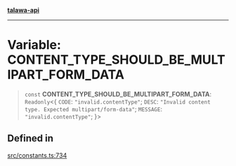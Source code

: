 [**talawa-api**](../../README.md)

***

# Variable: CONTENT\_TYPE\_SHOULD\_BE\_MULTIPART\_FORM\_DATA

> `const` **CONTENT\_TYPE\_SHOULD\_BE\_MULTIPART\_FORM\_DATA**: `Readonly`\<\{ `CODE`: `"invalid.contentType"`; `DESC`: `"Invalid content type. Expected multipart/form-data"`; `MESSAGE`: `"invalid.contentType"`; \}\>

## Defined in

[src/constants.ts:734](https://github.com/Suyash878/talawa-api/blob/095e6964ce2a06c1c30d1acf81b6162203f1db91/src/constants.ts#L734)
